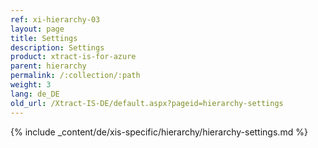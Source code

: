 ```yaml
---
ref: xi-hierarchy-03
layout: page
title: Settings
description: Settings
product: xtract-is-for-azure
parent: hierarchy
permalink: /:collection/:path
weight: 3
lang: de_DE
old_url: /Xtract-IS-DE/default.aspx?pageid=hierarchy-settings
---
```

{% include _content/de/xis-specific/hierarchy/hierarchy-settings.md %}
